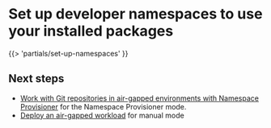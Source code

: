 # Set up developer namespaces to use your installed packages

<!-- The below partial is in the docs-tap/partials directory -->

{{> 'partials/set-up-namespaces' }}

## <a id='next-steps'></a>Next steps

- [Work with Git repositories in air-gapped environments with Namespace Provisioner](../namespace-provisioner/use-case7.hbs.md) for the Namespace Provisioner mode.
- [Deploy an air-gapped workload](../getting-started/air-gap-workload.hbs.md) for manual mode
